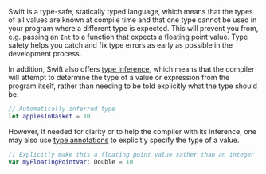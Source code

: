 Swift is a type-safe, statically typed language, which means that the types of all values are known at compile time and that one type cannot be used in your program where a different type is expected. This will prevent you from, e.g. passing an `Int` to a function that expects a floating point value. Type safety helps you catch and fix type errors as early as possible in the development process.

In addition, Swift also offers [type inference][type inference], which means that the compiler will attempt to determine the type of a value or expression from the program itself, rather than needing to be told explicitly what the type should be.

```swift
// Automatically inferred type
let applesInBasket = 10
```

However, if needed for clarity or to help the compiler with its inference, one may also use [type annotations][type annotations] to explicitly specify the type of a value.

```swift
// Explicitly make this a floating point value rather than an integer
var myFloatingPointVar: Double = 10
```

[type inference]: https://docs.swift.org/swift-book/LanguageGuide/TheBasics.html#ID322
[type annotations]: https://docs.swift.org/swift-book/LanguageGuide/TheBasics.html#ID312
